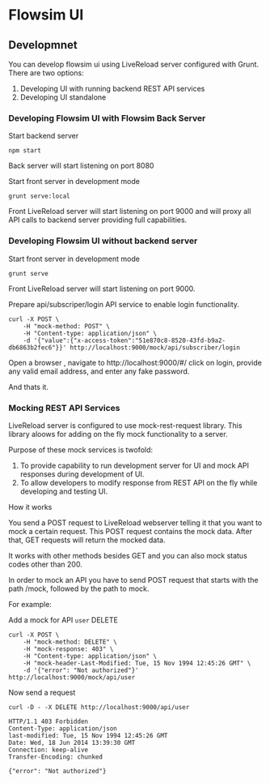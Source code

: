 # Flowsim UI #

## Developmnet ##

You can develop flowsim ui using LiveReload server configured with Grunt.
There are two options:

1. Developing UI with running backend REST API services
2. Developing UI standalone

### Developing Flowsim UI with Flowsim Back Server ###


Start backend server 

    npm start
  
  Back server will start listening on port 8080
  
Start front server in development mode 

    grunt serve:local

  Front LiveReload server will start listening on port 9000 and will proxy all API calls to backend server providing full capabilities.
  
### Developing  Flowsim UI without backend server ###

Start front server in development mode 

    grunt serve

  Front LiveReload server will start listening on port 9000.
  
  Prepare api/subscriper/login API service to enable login functionality.
  
    curl -X POST \
        -H "mock-method: POST" \
        -H "Content-type: application/json" \
        -d '{"value":{"x-access-token":"51e870c8-8520-43fd-b9a2-db6863b2fec6"}}' http://localhost:9000/mock/api/subscriber/login
        
Open a browser , navigate to http://localhost:9000/#/ click on login, provide any valid email address, and enter any fake password. 

And thats it.
  
### Mocking REST API Services ###

LiveReload server is configured to use mock-rest-request library. This library aloows for adding on the fly mock functionality to a server.

Purpose of these mock services is twofold:
1. To provide capability to run development server for UI and mock API responses during development of UI.
2. To allow developers to modify response from REST API on the fly while developing and testing UI.

How it works

You send a POST request to LiveReload webserver telling it that you want to mock a certain request. This POST request contains the mock data. After that, GET requests will return the mocked data.

It works with other methods besides GET and you can also mock status codes other than 200.

In order to mock an API you have to send POST request that starts with the path /mock, followed by the path to mock.

For example: 

Add a mock for API `user` DELETE

    curl -X POST \
        -H "mock-method: DELETE" \
        -H "mock-response: 403" \
        -H "Content-type: application/json" \
        -H "mock-header-Last-Modified: Tue, 15 Nov 1994 12:45:26 GMT" \
        -d '{"error": "Not authorized"}' http://localhost:9000/mock/api/user

Now send a request 

    curl -D - -X DELETE http://localhost:9000/api/user
    
    HTTP/1.1 403 Forbidden
    Content-Type: application/json
    last-modified: Tue, 15 Nov 1994 12:45:26 GMT
    Date: Wed, 18 Jun 2014 13:39:30 GMT
    Connection: keep-alive
    Transfer-Encoding: chunked
    
    {"error": "Not authorized"}



